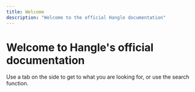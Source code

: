 ```yaml
---
title: Welcome
description: "Welcome to the official Hangle documentation"
---
```


# Welcome to Hangle's official documentation
Use a tab on the side to get to what you are looking for, or use the search function.
